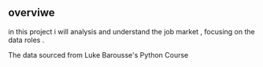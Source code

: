 ## overviwe

in this project i will analysis and understand the job market , focusing on the data roles . 

The data sourced from Luke Barousse's Python Course